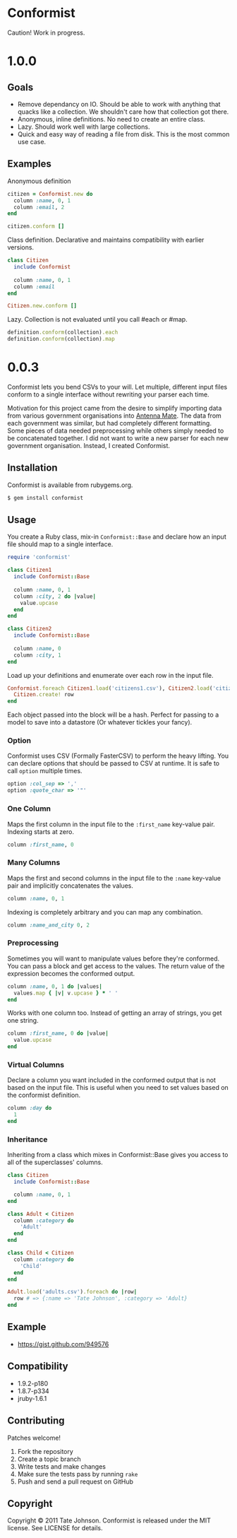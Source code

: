 # Conformist 

Caution! Work in progress.

# 1.0.0

## Goals

* Remove dependancy on IO. Should be able to work with anything that quacks 
like a collection. We shouldn't care how that collection got there.
* Anonymous, inline definitions. No need to create an entire class.
* Lazy. Should work well with large collections.
* Quick and easy way of reading a file from disk. This is the most common use case.

## Examples

Anonymous definition

``` ruby
citizen = Conformist.new do
  column :name, 0, 1
  column :email, 2
end

citizen.conform []
```

Class definition. Declarative and maintains compatibility with earlier versions.

``` ruby
class Citizen
  include Conformist
  
  column :name, 0, 1
  column :email
end

Citizen.new.conform []
```

Lazy. Collection is not evaluated until you call #each or #map.

``` ruby
definition.conform(collection).each
definition.conform(collection).map 
```

# 0.0.3

Conformist lets you bend CSVs to your will. Let multiple, different input files conform to a single interface without rewriting your parser each time.

Motivation for this project came from the desire to simplify importing data from various government organisations into [Antenna Mate](http://antennamate.com). The data from each government was similar, but had completely different formatting. Some pieces of data needed preprocessing while others simply needed to be concatenated together. I did not want to write a new parser for each new government organisation. Instead, I created Conformist.

## Installation

Conformist is available from rubygems.org.

``` sh
$ gem install conformist
```

## Usage

You create a Ruby class, mix-in `Conformist::Base` and declare how an input file should map to a single interface.

``` ruby
require 'conformist'

class Citizen1
  include Conformist::Base
    
  column :name, 0, 1
  column :city, 2 do |value|
    value.upcase
  end
end

class Citizen2
  include Conformist::Base
  
  column :name, 0
  column :city, 1
end
```

Load up your definitions and enumerate over each row in the input file.

``` ruby
Conformist.foreach Citizen1.load('citizens1.csv'), Citizen2.load('citizens2.csv') do |row|
  Citizen.create! row
end
```

Each object passed into the block will be a hash. Perfect for passing to a model to save into a datastore (Or whatever tickles your fancy).

### Option

Conformist uses CSV (Formally FasterCSV) to perform the heavy lifting. You can declare options that should be passed to CSV at runtime. It is safe to call `option` multiple times.

``` ruby
option :col_sep => ','
option :quote_char => '"'
```

### One Column

Maps the first column in the input file to the `:first_name` key-value pair. Indexing starts at zero.

``` ruby
column :first_name, 0
```

### Many Columns

Maps the first and second columns in the input file to the `:name` key-value pair and implicitly concatenates the values.

``` ruby
column :name, 0, 1
```

Indexing is completely arbitrary and you can map any combination.

``` ruby
column :name_and_city 0, 2
```

### Preprocessing

Sometimes you will want to manipulate values before they're conformed. You can pass a block and get access to the values. The return value of the expression becomes the conformed output.

``` ruby
column :name, 0, 1 do |values|
  values.map { |v| v.upcase } * ' '
end
```

Works with one column too. Instead of getting an array of strings, you get one string.

``` ruby
column :first_name, 0 do |value|
  value.upcase
end
```

### Virtual Columns

Declare a column you want included in the conformed output that is not based on the input file. This is useful when you need to set values based on the conformist definition. 

``` ruby
column :day do 
  1
end
```

### Inheritance

Inheriting from a class which mixes in Conformist::Base gives you access to all of the superclasses' columns.

``` ruby
class Citizen
  include Conformist::Base

  column :name, 0, 1
end

class Adult < Citizen
  column :category do
    'Adult'
  end
end

class Child < Citizen
  column :category do
    'Child'
  end
end

Adult.load('adults.csv').foreach do |row|
  row # => {:name => 'Tate Johnson', :category => 'Adult}
end
```
## Example

* https://gist.github.com/949576

## Compatibility

* 1.9.2-p180
* 1.8.7-p334
* jruby-1.6.1

## Contributing

Patches welcome! 

1. Fork the repository
2. Create a topic branch
3. Write tests and make changes
4. Make sure the tests pass by running `rake`
5. Push and send a pull request on GitHub

## Copyright

Copyright © 2011 Tate Johnson. Conformist is released under the MIT license. See LICENSE for details.
